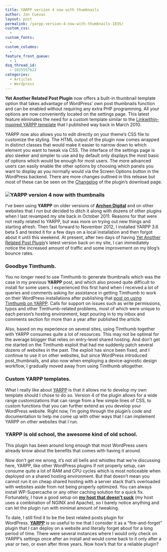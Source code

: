 ```yaml
---
title: YARPP version 4 now with thumbnails
author: Jon Cuevas
layout: post
permalink: /yarpp-version-4-now-with-thumbnails-1835/
custom_css:
  - 
custom_fonts:
  - 
custom_columns:
  - 
feature_front_queue:
  - 1
dsq_thread_id:
  - 1025557622
categories:
  - Articles
  - Wordpress
---
```

**Yet Another Related Post Plugin** now offers a built-in thumbnail template option that takes advantage of WordPress&#8217; own post thumbnails function and can be enabled without requiring any extra PHP programming. All your options are now conveniently located on the settings page. This latest feature eliminates the need for a custom template similar to the [Linkwithin-inspired YARPP template][1] that I published way back in March 2010.

YARPP now also allows you to edit directly on your theme&#8217;s CSS file to customize the styling. The HTML output of the plugin now comes wrapped in distinct classes that would make it easier to narrow down to which element you want to tweak via CSS. The interface of the settings page is also sleeker and simpler to use and by default only displays the most basic of options which would be enough for most users. The more advanced users can easily enable the other options by choosing which panels you want to display as you normally would via the Screen Options button in the WordPress backend. There are more changes outlined in this release but most of these can be seen on the [Changelog][2] of the plugin&#8217;s download page.

### <img class="alignnone" alt="YARPP version 4 now with thumbnails" src="http://archondigital.com/wp-content/uploads/Screen-Shot-2013-01-14-at-3.59.45-PM.png" />

I&#8217;ve been using **YARPP** on older versions of **[Archon Digital][3]** and on other websites that I run but decided to ditch it along with dozens of other plugins when I last revamped my site back in October 2011. Reasons for that were not really related to YARPP, but was more on trying out new things and starting afresh. Then fast forward to November 2012, I installed YARPP 3.6 beta 5 and tested it for a few days on a local installation and then forgot about it until this weekend. At present, after two days of having [Yet Another Related Post Plugin][4]&#8216;s latest version back on my site, I can immediately notice the increased amount of traffic and some improvement on my blog&#8217;s bounce rates.

### Goodbye Timthumb.

You no longer need to use Timthumb to generate thumbnails which was the case in my previous **YARPP** post, and which also proved quite difficult to install for some users. I experienced this first hand when I received a lot of queries and comments asking for assistance in getting Timthumb to work on their WordPress installations after publishing that [post on using Timthumb on YARPP][1]. Calls for support on issues such as write permissions, typos and other Timthumb-related problems, most of which were unique to each person&#8217;s hosting environment, kept pouring in to my inbox and comments section for more than a year after published the article.

Also, based on my experience on several sites, using Timthumb together with YARPP consumes quite a lot of resources. This may not be optimal for the average blogger that relies on entry-level shared hosting. And don&#8217;t get me started on the Timthumb exploit that had me suddenly patch several dozens of websites in the past. The exploit has since been fixed, and I continue to use it on other websites, but since WordPress introduced post_thumbnails, and also now when employing a device-agnostic design workflow, I gradually moved away from using Timthumb altogether.

### Custom YARPP templates.

What I really like about [YARPP][5] is that it allows me to develop my own template should I chose to do so. Version 4 of the plugin allows for a wide range customizations that can range from a few simple lines of CSS, to custom functions that you can further extend as you develop your WordPress website. Right now, I&#8217;m going through the plugin&#8217;s code and documentation to help me come up with other ways that I can implement YARPP on other websites that I run.

### YARPP is old school, the awesome kind of old school.

This plugin has been around long enough that most WordPress users already know about the benefits that comes with having it around.

Now don&#8217;t get me wrong, it&#8217;s not all bells and whistles that we&#8217;re discussing here, YARPP, like other WordPress plugins if not properly setup, can consume quite a lot of RAM and CPU cycles which is most noticeable when deployed on a shared hosting environment. But that doesn&#8217;t mean you cannot run it on cheap shared hosting with a server stack that&#8217;s overloaded with websites aside from not being properly optimized. You can always install WP-Supercache or any other caching solution for a quick fix. Fortunately, I have a good setup on [**my host that doesn&#8217;t suck**][6] (my host uses a combination of NGINX and Apache), so I barely notice anything and can let the plugin run with minimal amount of tweaking.

To date, I still find it to be the best related posts plugin for WordPress. **[YARPP][5]** is so useful to me that I consider it as a &#8220;fire-and-forget&#8221; plugin that I can deploy on a website and literally forget about for a long period of time. There were several instances where I would only check on YARPP&#8217;s settings once after an install and would come back to it only after a year or two, or even after three years. Now how&#8217;s that for a reliable plugin?

 [1]: http://archondigital.com/linkwithin-inspired-yarpp-template-854/
 [2]: http://wordpress.org/extend/plugins/yet-another-related-posts-plugin/changelog/
 [3]: http://archondigital.com
 [4]: http://mitcho.com/code/yarpp/
 [5]: http://archondigital.com/topic/yarpp/
 [6]: http://archondigital.com/webfaction-hosting-sucks-1005/
